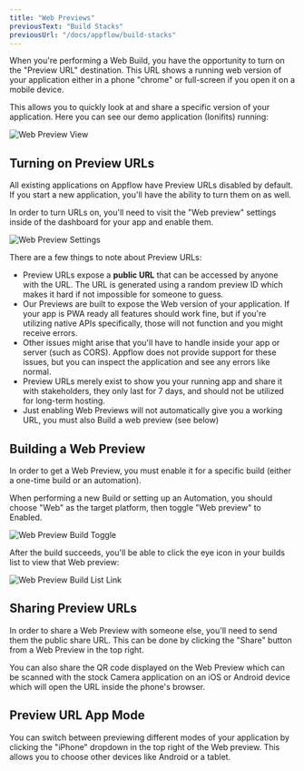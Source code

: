 ```yaml
---
title: "Web Previews"
previousText: "Build Stacks"
previousUrl: "/docs/appflow/build-stacks"
---
```


When you're performing a Web Build, you have the opportunity to turn on the "Preview URL" destination. This URL shows a running web version of your application either in a phone "chrome" or full-screen if you open it on a mobile device.

This allows you to quickly look at and share a specific version of your application. Here you can see our demo application (Ionifits) running:

![Web Preview View](/docs/assets/img/appflow/ss-web-preview-page.png)

## Turning on Preview URLs

All existing applications on Appflow have Preview URLs disabled by default. If you start a new application, you'll have the ability to turn them on as well.

In order to turn URLs on, you'll need to visit the "Web preview" settings inside of the dashboard for your app and enable them.

![Web Preview Settings](/docs/assets/img/appflow/ss-web-preview-settings.png)

There are a few things to note about Preview URLs:

- Preview URLs expose a **public URL** that can be accessed by anyone with the URL. The URL is generated using a random preview ID which makes it hard if not impossible for someone to guess.
- Our Previews are built to expose the Web version of your application. If your app is PWA ready all features should work fine, but if you're utilizing native APIs specifically, those will not function and you might receive errors.
- Other issues might arise that you'll have to handle inside your app or server (such as CORS). Appflow does not provide support for these issues, but you can inspect the application and see any errors like normal.
- Preview URLs merely exist to show you your running app and share it with stakeholders, they only last for 7 days, and should not be utilized for long-term hosting.
- Just enabling Web Previews will not automatically give you a working URL, you must also Build a web preview (see below)

## Building a Web Preview

In order to get a Web Preview, you must enable it for a specific build (either a one-time build or an automation).

When performing a new Build or setting up an Automation, you should choose "Web" as the target platform, then toggle "Web preview" to Enabled.

![Web Preview Build Toggle](/docs/assets/img/appflow/ss-web-preview-build-toggle.png)

After the build succeeds, you'll be able to click the eye icon in your builds list to view that Web preview:

![Web Preview Build List Link](/docs/assets/img/appflow/ss-web-preview-build-list-link.png)

## Sharing Preview URLs

In order to share a Web Preview with someone else, you'll need to send them the public share URL. This can be done by clicking the "Share" button from a Web Preview in the top right.

You can also share the QR code displayed on the Web Preview which can be scanned with the stock Camera application on an iOS or Android device which will open the URL inside the phone's browser.

## Preview URL App Mode

You can switch between previewing different modes of your application by clicking the "iPhone" dropdown in the top right of the Web preview. This allows you to choose other devices like Android or a tablet.